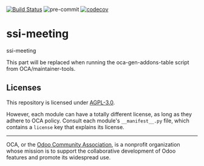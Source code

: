 [![Build Status](https://travis-ci.com/open-synergy/ssi-meeting.svg?branch=14.0)](https://travis-ci.com/open-synergy/ssi-meeting)
![pre-commit](https://github.com/open-synergy/ssi-meeting/actions/workflows/pre-commit.yml/badge.svg)
[![codecov](https://codecov.io/gh/open-synergy/ssi-meeting/branch/14.0/graph/badge.svg)](https://codecov.io/gh/open-synergy/ssi-meeting)

<!-- /!\ do not modify above this line -->

# ssi-meeting

ssi-meeting

<!-- /!\ do not modify below this line -->

<!-- prettier-ignore-start -->

[//]: # (addons)

This part will be replaced when running the oca-gen-addons-table script from OCA/maintainer-tools.

[//]: # (end addons)

<!-- prettier-ignore-end -->

## Licenses

This repository is licensed under [AGPL-3.0](LICENSE).

However, each module can have a totally different license, as long as they adhere to OCA
policy. Consult each module's `__manifest__.py` file, which contains a `license` key
that explains its license.

----

OCA, or the [Odoo Community Association](http://odoo-community.org/), is a nonprofit
organization whose mission is to support the collaborative development of Odoo features
and promote its widespread use.
